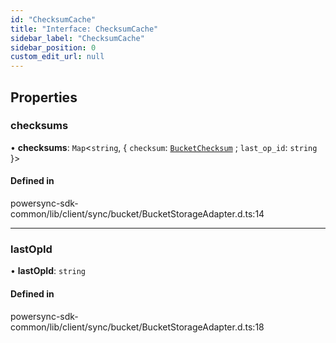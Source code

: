 ```yaml
---
id: "ChecksumCache"
title: "Interface: ChecksumCache"
sidebar_label: "ChecksumCache"
sidebar_position: 0
custom_edit_url: null
---
```


## Properties

### checksums

• **checksums**: `Map`<`string`, \{ `checksum`: [`BucketChecksum`](BucketChecksum.md) ; `last_op_id`: `string`  }\>

#### Defined in

powersync-sdk-common/lib/client/sync/bucket/BucketStorageAdapter.d.ts:14

___

### lastOpId

• **lastOpId**: `string`

#### Defined in

powersync-sdk-common/lib/client/sync/bucket/BucketStorageAdapter.d.ts:18
